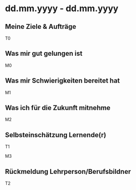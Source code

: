 # dd.mm.yyyy - dd.mm.yyyy

## Meine Ziele & Aufträge

T0

## Was mir gut gelungen ist

M0

## Was mir Schwierigkeiten bereitet hat

M1

## Was ich für die Zukunft mitnehme

M2

## Selbsteinschätzung Lernende(r)

T1

M3

## Rückmeldung Lehrperson/Berufsbildner

T2
